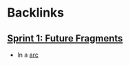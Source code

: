 
# Backlinks
## [Sprint 1: Future Fragments](<Sprint 1: Future Fragments.md>)
- In a [arc](<arc.md>)

